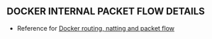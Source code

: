 

## DOCKER INTERNAL PACKET FLOW DETAILS


* Reference for [ Docker routing, natting and packet flow ]( https://github.com/baburajk/docker-kube-internals/tree/main/natting-routing )
